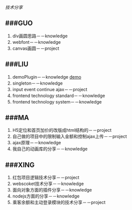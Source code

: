 *技术分享*

###GUO
---

1. div画圆思路－－knowledge2. webfont－－knowledge3. canvas画圆－－project


###LIU
---

1. demoPlugin－－knowledge [demo](demos/demoPlugin/index.html)
2. singleton－－knowledge
3. input event continue ajax－－project
4. frontend technology standard－－knowledge
5. frontend technology system－－knowledge

###MA
---

1. H5定位和首页加价的改版成html结构的－－project2. 自己做的项目中的限制输入金额和控制ajax上传－－project3. ajax原理－－knowledge4. 我自己的动画库的分享－－knowledge

###XING
---

1. 红包项目逻辑技术分享－－project2. webscoket技术分享－－knowledge3. 面向对象方面的插件分享－－knowledge4. nodejs方面的分享－－knowledge5. 乘客余额和主动登录模块的技术分享－－project